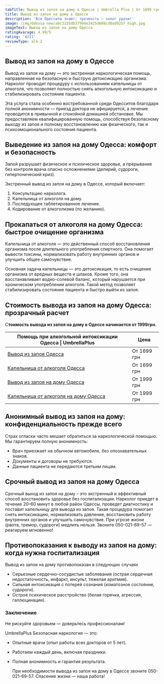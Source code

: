 ```yaml
---
tabTitle: Вывод из запоя на дому в Одессе | Umbrella Plus | От 1699 грн
title: Вывод из запоя на дому в Одессе
description: 'Все Одесситы знают: трезвость – залог удачи!'
image: /img/Odessa new/a0c3155db37994e3425d008cd8ad9257_high.jpg
imageText: Вывод из запоя на дому Одесса
ratingAvarage: 4.99/5
rating: '4211'
reviewType: alk-2
---
```


## Вывод из запоя на дому в Одессе

Вывод из запоя на дому — это экстренная наркологическая помощь, направленная на безопасную и быструю детоксикацию организма. Нарколог проводит процедуру с использованием капельницы от алкоголя, что позволяет полностью снять алкогольную интоксикацию и стабилизировать состояние пациента.

Эта услуга стала особенно востребованной среди Одесситов благодаря полной анонимности — приезд доктора не афишируется, а лечение проводится в привычной и спокойной домашней обстановке. Мы предоставляем квалифицированную помощь, способствуя безопасному выходу из запоя и полному восстановлению как физического, так и психоэмоционального состояния пациента.

## Выведение из запоя на дому Одесса: комфорт и безопасность

Запой разрушает физическое и психическое здоровье, а прерывание без контроля врача опасно осложнениями (делирий, судороги, гипертонический криз).

Экстренный вывод из запоя на дому в Одессе, который включает:

1. Консультацию нарколога.
2. Капельница от алкоголя на дому.
3. Последующее таблетированное лечение.
4. Кодирование от алкоголизма (по желанию).

## Прокапаться от алкоголя на дому Одесса: быстрое очищение организма  

Капельница от алкоголя — это действенный способ восстановления организма после длительного употребления спиртного. Она помогает вывести токсины, нормализовать работу внутренних органов и улучшить общее самочувствие.

Основная задача капельницы — это детоксикация, то есть очищение организма от вредных веществ и шлаков. Кроме того, она восстанавливает водно-солевой баланс, который нарушается при хроническом употреблении алкоголя. Такой метод позволяет стабилизировать состояние пациента и быстро выйти из запоя.

## Стоимость вывода из запоя на дому Одесса: прозрачный расчет  

С**тоимость вывода из запоя на дому в Одессе начинается от 1999грн.**

| Помощь при алкогольной интоксикации Одесса \| UmbrellaPlus                                                  | Цена        |
| ----------------------------------------------------------------------------------------------------------- | ----------- |
| [Вывод из запоя Одесса](https://umbrella-plus.com.ua/services/vivod-iz-zapoia-umbrellaplus/)                | От 1699 грн |
| [Капельница от алкоголя Одесса](https://umbrella-plus.com.ua/services/kapelnica-ot-alkogolia-umbrellaplus/) | От 1699 грн |
| [Вывод из запоя на дому Одесса](https://umbrella-plus.com.ua/vivod-iz-zapoya-na-domu-odessa/)               | От 1999 грн |
| [Капельница от алкоголя на дому Одесса](https://umbrella-plus.com.ua/kapelnitsya-ot-alc-na-domu-odessa/)    | От 1999 грн |

## Анонимный вывод из запоя на дому: конфиденциальность прежде всего  

Страх огласки часто мешает обратиться за наркологической помощью. Мы гарантируем полную анонимность:

* Врач приезжает на обычном автомобиле, без опознавательных знаков.
* Документы и договоры не требуются.
* Данные пациента не передаются третьим лицам.

## Срочный вывод из запоя на дому Одесса

Срочный выход из запоя на дому – это экстренный и эффективный способ восстановить здоровье без госпитализации. Нарколог приедет в течение 20–60 минут в любой район Одессы, проведет диагностику и поставит капельницу для вывода из запоя. Такая процедура помогает снять интоксикацию, нормализовать давление, восстановить работу внутренних органов и улучшить самочувствие. При угрозе жизни (рвота, тремор, судороги) медлить нельзя. Звоните 050-021-69-57 — реагируем мгновенно!

## Противопоказания к выводу из запоя на дому: когда нужна госпитализация  

Вывод из запоя на дому противопоказан в следующих случаях

* Серьезные сердечно-сосудистые заболевания (острая сердечная недостаточность, инфаркт, инсульт, тяжелая аритмия).
* Сильная интоксикация с потерей сознания (коматозное состояние, судороги).
* Острое психическое расстройство (белая горячка, агрессия, галлюцинации).

### Заключение

Не рискуйте здоровьем — доверьтесь профессионалам!  

UmbrellaPlus Безопасная наркология — это:

* Опытные врачи (опыт работы всех докторов от 5 лет).
* Работаем каждый день, включая праздники.
* Полная анонимность и гарантия результата.

  При необходимости вывода из запоя на дому в Одессе звоните 050-021-69-57. Спасение жизни — наша работа!
